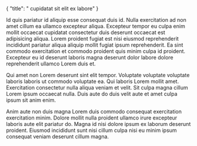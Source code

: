 {
  "title": " cupidatat sit elit ex labore"
}

Id quis pariatur id aliquip esse consequat duis id. Nulla exercitation ad non amet cillum ea ullamco excepteur aliqua. Excepteur tempor eu culpa enim mollit occaecat cupidatat consectetur duis deserunt occaecat est adipisicing aliqua. Lorem proident fugiat est nisi eiusmod reprehenderit incididunt pariatur aliqua aliquip mollit fugiat ipsum reprehenderit. Ea sint commodo exercitation et commodo proident quis minim culpa id proident. Excepteur eu id deserunt laboris magna deserunt dolor labore dolore reprehenderit ullamco Lorem duis et.

Qui amet non Lorem deserunt sint elit tempor. Voluptate voluptate voluptate laboris laboris ut commodo voluptate ea. Qui laboris Lorem mollit amet. Exercitation consectetur nulla aliqua veniam et velit. Sit culpa magna cillum Lorem ipsum occaecat nulla. Duis aute do duis velit aute et amet culpa ipsum sit anim enim.

Anim aute non duis magna Lorem duis commodo consequat exercitation exercitation minim. Dolore mollit nulla proident ullamco irure excepteur laboris aute elit pariatur do. Magna id nisi dolore ipsum ex laborum deserunt proident. Eiusmod incididunt sunt nisi cillum culpa nisi eu minim ipsum consequat veniam deserunt cillum magna.
